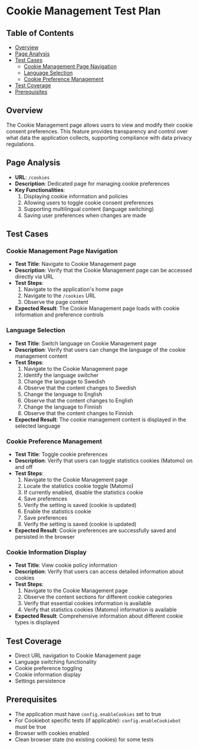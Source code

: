 # Cookie Management Test Plan
## Table of Contents
- [Overview](#overview)
- [Page Analysis](#page-analysis)
- [Test Cases](#test-cases)
  - [Cookie Management Page Navigation](#cookie-management-page-navigation)
  - [Language Selection](#language-selection)
  - [Cookie Preference Management](#cookie-preference-management)
- [Test Coverage](#test-coverage)
- [Prerequisites](#prerequisites)

## Overview
The Cookie Management page allows users to view and modify their cookie consent preferences. This feature provides transparency and control over what data the application collects, supporting compliance with data privacy regulations.

## Page Analysis
- **URL**: `/cookies`
- **Description**: Dedicated page for managing cookie preferences
- **Key Functionalities**:
  1. Displaying cookie information and policies
  2. Allowing users to toggle cookie consent preferences
  3. Supporting multilingual content (language switching)
  4. Saving user preferences when changes are made

## Test Cases
### Cookie Management Page Navigation
- **Test Title**: Navigate to Cookie Management page  
- **Description**: Verify that the Cookie Management page can be accessed directly via URL  
- **Test Steps**:
  1. Navigate to the application's home page
  2. Navigate to the `/cookies` URL
  3. Observe the page content
- **Expected Result**: The Cookie Management page loads with cookie information and preference controls

### Language Selection
- **Test Title**: Switch language on Cookie Management page  
- **Description**: Verify that users can change the language of the cookie management content  
- **Test Steps**:
  1. Navigate to the Cookie Management page
  2. Identify the language switcher
  3. Change the language to Swedish
  4. Observe that the content changes to Swedish
  5. Change the language to English
  6. Observe that the content changes to English
  7. Change the language to Finnish
  8. Observe that the content changes to Finnish
- **Expected Result**: The cookie management content is displayed in the selected language

### Cookie Preference Management
- **Test Title**: Toggle cookie preferences  
- **Description**: Verify that users can toggle statistics cookies (Matomo) on and off  
- **Test Steps**:
  1. Navigate to the Cookie Management page
  2. Locate the statistics cookie toggle (Matomo)
  3. If currently enabled, disable the statistics cookie
  4. Save preferences
  5. Verify the setting is saved (cookie is updated)
  6. Enable the statistics cookie
  7. Save preferences
  8. Verify the setting is saved (cookie is updated)
- **Expected Result**: Cookie preferences are successfully saved and persisted in the browser

### Cookie Information Display
- **Test Title**: View cookie policy information  
- **Description**: Verify that users can access detailed information about cookies  
- **Test Steps**:
  1. Navigate to the Cookie Management page
  2. Observe the content sections for different cookie categories
  3. Verify that essential cookies information is available
  4. Verify that statistics cookies (Matomo) information is available
- **Expected Result**: Comprehensive information about different cookie types is displayed

## Test Coverage
- Direct URL navigation to Cookie Management page
- Language switching functionality
- Cookie preference toggling
- Cookie information display
- Settings persistence

## Prerequisites
- The application must have `config.enableCookies` set to true
- For Cookiebot specific tests (if applicable): `config.enableCookiebot` must be true
- Browser with cookies enabled
- Clean browser state (no existing cookies) for some tests 